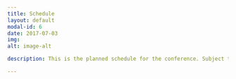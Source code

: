 ```yaml
---
title: Schedule
layout: default
modal-id: 6
date: 2017-07-03
img: 
alt: image-alt

description: This is the planned schedule for the conference. Subject to change!

---
```

